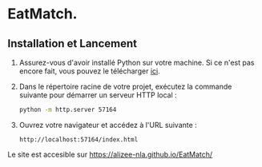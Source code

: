 # EatMatch.

## Installation et Lancement

1. Assurez-vous d'avoir installé Python sur votre machine. Si ce n'est pas encore fait, vous pouvez le télécharger [ici](https://www.python.org/downloads/).

2. Dans le répertoire racine de votre projet, exécutez la commande suivante pour démarrer un serveur HTTP local :

    ```bash
    python -m http.server 57164
    ```

3. Ouvrez votre navigateur et accédez à l'URL suivante :

    ```
    http://localhost:57164/index.html
    ```
    
Le site est accesible sur https://alizee-nla.github.io/EatMatch/